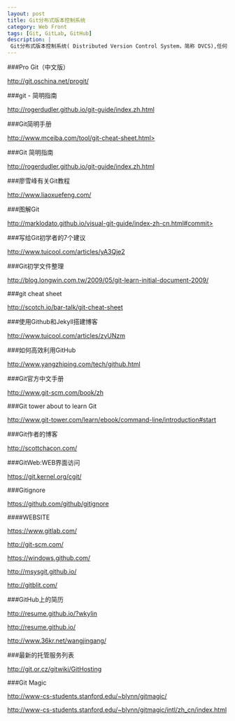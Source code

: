 ```yaml
---
layout: post
title: Git分布式版本控制系统
category: Web Front
tags: [Git, GitLab, GitHub]
description: |
 Git分布式版本控制系统( Distributed Version Control System，简称 DVCS),任何一处协同工作用的服务器发生故障，事后都可以用任何一个镜像出来的本地仓库恢复。因为每一次的提取操作，实际上都是一次对代码仓库的完整备份。
---
```



###Pro Git（中文版）

<http://git.oschina.net/progit/>

###git - 简明指南

<http://rogerdudler.github.io/git-guide/index.zh.html>

###Git简明手册

http://www.mceiba.com/tool/git-cheat-sheet.html>

###Git 简明指南

<http://rogerdudler.github.io/git-guide/index.zh.html>

###廖雪峰有关Git教程

<http://www.liaoxuefeng.com/>

###图解Git

http://marklodato.github.io/visual-git-guide/index-zh-cn.html#commit>

###写给Git初学者的7个建议

<http://www.tuicool.com/articles/yA3Qje2>

###Git初学文件整理

<http://blog.longwin.com.tw/2009/05/git-learn-initial-document-2009/>

###git cheat sheet

<http://scotch.io/bar-talk/git-cheat-sheet>

###使用Github和Jekyll搭建博客

<http://www.tuicool.com/articles/zyUNzm>

###如何高效利用GitHub

<http://www.yangzhiping.com/tech/github.html>

###Git官方中文手册

<http://www.git-scm.com/book/zh>

###Git tower about to learn Git

<http://www.git-tower.com/learn/ebook/command-line/introduction#start>

###Git作者的博客

<http://scottchacon.com/>

###GitWeb:WEB界面访问

<https://git.kernel.org/cgit/>

###Gitignore

<https://github.com/github/gitignore>

####WEBSITE

<https://www.gitlab.com/>

<http://git-scm.com/>

<https://windows.github.com/>

<http://msysgit.github.io/>

<http://gitblit.com/>


###GitHub上的简历

<http://resume.github.io/?wkylin>

<http://resume.github.io/>

<http://www.36kr.net/wangjingang/>

###最新的托管服务列表

<http://git.or.cz/gitwiki/GitHosting>

###Git Magic

<http://www-cs-students.stanford.edu/~blynn/gitmagic/>

<http://www-cs-students.stanford.edu/~blynn/gitmagic/intl/zh_cn/index.html>